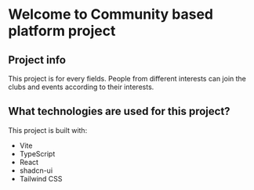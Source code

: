 # Welcome to Community based platform project

## Project info

This project is for every fields. People from different interests can join the clubs and events according to their interests. 

## What technologies are used for this project?

This project is built with:

- Vite
- TypeScript
- React
- shadcn-ui
- Tailwind CSS



